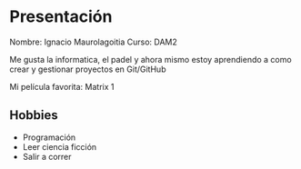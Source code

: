 # Presentación
Nombre: Ignacio Maurolagoitia
Curso: DAM2

Me gusta la informatica, el padel y ahora mismo estoy aprendiendo a como crear y gestionar proyectos en Git/GitHub

Mi película favorita: Matrix 1

## Hobbies

- Programación
- Leer ciencia ficción
- Salir a correr
